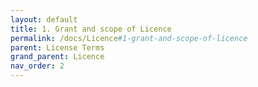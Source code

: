 ```yaml
---
layout: default
title: 1. Grant and scope of Licence
permalink: /docs/Licence#1-grant-and-scope-of-licence
parent: License Terms
grand_parent: Licence
nav_order: 2
---
```

